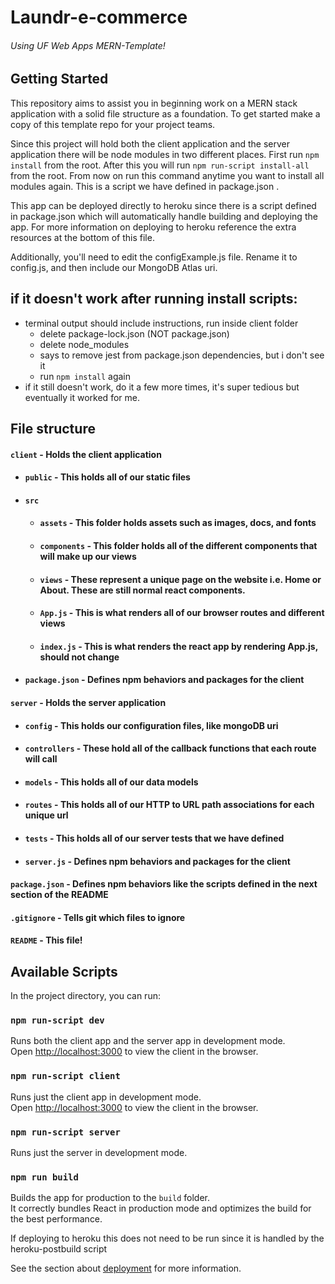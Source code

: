 # Laundr-e-commerce

###### Using UF Web Apps MERN-Template!

## Getting Started

This repository aims to assist you in beginning work on a MERN stack application
with a solid file structure as a foundation. To get started make a copy of this
template repo for your project teams.

Since this project will hold both the client application and the server
application there will be node modules in two different places. First run
`npm install` from the root. After this you will run
`npm run-script install-all` from the root. From now on run this command anytime
you want to install all modules again. This is a script we have defined in
package.json .

This app can be deployed directly to heroku since there is a script defined in
package.json which will automatically handle building and deploying the app. For
more information on deploying to heroku reference the extra resources at the
bottom of this file.

Additionally, you'll need to edit the configExample.js file. Rename it to
config.js, and then include our MongoDB Atlas uri.

## if it doesn't work after running install scripts:

-   terminal output should include instructions, run inside client folder
    -   delete package-lock.json (NOT package.json)
    -   delete node_modules
    -   says to remove jest from package.json dependencies, but i don't see it
    -   run `npm install` again
-   if it still doesn't work, do it a few more times, it's super tedious but
    eventually it worked for me.

## File structure

#### `client` - Holds the client application

-   #### `public` - This holds all of our static files
-   #### `src`
    -   #### `assets` - This folder holds assets such as images, docs, and fonts
    -   #### `components` - This folder holds all of the different components that will make up our views
    -   #### `views` - These represent a unique page on the website i.e. Home or About. These are still normal react components.
    -   #### `App.js` - This is what renders all of our browser routes and different views
    -   #### `index.js` - This is what renders the react app by rendering App.js, should not change
-   #### `package.json` - Defines npm behaviors and packages for the client

#### `server` - Holds the server application

-   #### `config` - This holds our configuration files, like mongoDB uri
-   #### `controllers` - These hold all of the callback functions that each route will call
-   #### `models` - This holds all of our data models
-   #### `routes` - This holds all of our HTTP to URL path associations for each unique url
-   #### `tests` - This holds all of our server tests that we have defined
-   #### `server.js` - Defines npm behaviors and packages for the client

#### `package.json` - Defines npm behaviors like the scripts defined in the next section of the README

#### `.gitignore` - Tells git which files to ignore

#### `README` - This file!

## Available Scripts

In the project directory, you can run:

### `npm run-script dev`

Runs both the client app and the server app in development mode.<br> Open
[http://localhost:3000](http://localhost:3000) to view the client in the
browser.

### `npm run-script client`

Runs just the client app in development mode.<br> Open
[http://localhost:3000](http://localhost:3000) to view the client in the
browser.

### `npm run-script server`

Runs just the server in development mode.<br>

### `npm run build`

Builds the app for production to the `build` folder.<br> It correctly bundles
React in production mode and optimizes the build for the best performance.

If deploying to heroku this does not need to be run since it is handled by the
heroku-postbuild script<br>

See the section about
[deployment](https://facebook.github.io/create-react-app/docs/deployment) for
more information.

